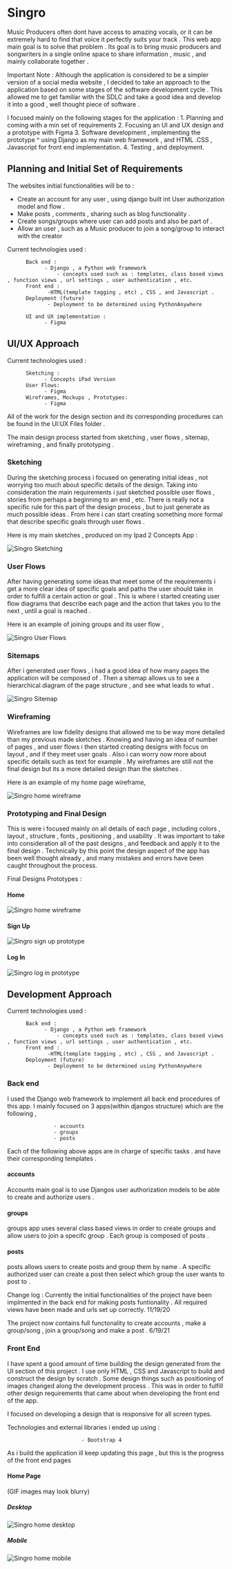 # Singro
Music Producers often dont have access to amazing vocals, or it can be extremely hard to find that voice it perfectly suits your track . This web app main goal is to solve that problem . Its goal is to bring music producers and songwriters in a single online space to share information , music , and mainly collaborate together .

Important Note : Although the application is considered to be a simpler version of a social media website , I decided to take an approach to the application based on some stages of the software development cycle . This allowed me to get familiar with the SDLC and take a good idea and develop it into a good , well thought piece of software .

I focused mainly on the following stages for the application : 
       1. Planning and coming with a min set of requirements 
       2. Focusing an UI and UX design and a prototype with Figma 
       3. Software development , implementing the prototype ^  using Django as my main web framework , and HTML .CSS , Javascript for front end implementation.
       4. Testing , and deployment.
  
## Planning and Initial Set of Requirements 
The websites initial functionalities will be to :
  - Create an account for any user , using django built int User authorization model and flow .
  - Make posts , comments , sharing such as blog functionality  .
  - Create songs/groups where user can add posts and also be part of .
  - Allow an user , such as a Music producer to join a song/group to interact with the creator
  
Current technologies used :

          Back end : 
                - Django , a Python web framework 
                    - concepts used such as : templates, class based views , function views , url settings , user authentication , etc.
          Front end :
                 -HTML(template tagging , etc) , CSS , and Javascript .
          Deployment (future) 
                 - Deployment to be determined using PythonAnywhere 
                 
          UI and UX implementation : 
                - Figma 
## UI/UX Approach 

Current technologies used :

          Sketching : 
                - Concepts iPad Version 
          User Flows:
                - Figma  
          Wireframes, Mockups , Prototypes: 
                - Figma 

All of the work for the design section and its corresponding procedures can be found in the UI:UX Files folder .

The main design process started from sketching , user flows , sitemap, wireframing , and finally prototyping .

### Sketching 
During the sketching process i focused on generating initial ideas , not worrying too much about specific details of the design. Taking into consideration the main requirements i just sketched possible user flows , stories from perhaps a beginning to an end , etc. There is really not a specific rule for this part of the design process , but to just generate as much possible ideas . From here i can start creating something more formal that describe specific goals through user flows .

Here is my main sketches , produced on my Ipad 2 Concepts App : 

![Singro Sketching ](https://raw.githubusercontent.com/nicocoa10/singro/master/UI%3AUX%20Files/Sketching_0/all.jpg)

### User Flows 
After having generating some ideas that meet some of the requirements i get a more clear idea of specific goals and paths the user should take in order to fulfill a certain action or goal . This is where i started creating user flow diagrams that describe each page and the action that takes you to the next , until a goal is reached .

Here is an example of joining groups and its user flow , 

![Singro User Flows ](https://raw.githubusercontent.com/nicocoa10/singro/master/UI%3AUX%20Files/User%20Flows_1/Screen%20Shot%202021-07-30%20at%2010.53.58%20PM.png)

### Sitemaps 

After i generated user flows , i had a good idea of how many pages the application will be composed of . Then a sitemap allows us to see a hierarchical diagram of the page structure , and see what leads to what .

![Singro Sitemap ](https://raw.githubusercontent.com/nicocoa10/singro/master/UI%3AUX%20Files/Site%20Map/Screen%20Shot%202021-07-30%20at%2010.59.18%20PM.png)

### Wireframing
Wireframes are low fidelity designs that allowed me to be way more detailed than my previous made sketches . Knowing and having an idea of number of pages , and user flows i then started creating designs with focus on layout , and if they meet user goals . Also i can worry now more about specific details such as text for example . My wireframes are still not the final design but its a more detailed design than the sketches .

Here is an example of my home page wireframe,

![Singro home wireframe ](https://raw.githubusercontent.com/nicocoa10/singro/master/UI%3AUX%20Files/Wireframes_2/Screen%20Shot%202021-07-30%20at%2011.04.46%20PM.png)

### Prototyping and Final Design

This is were i focused mainly on all details of each page , including colors , layout , structure , fonts , positioning , and usability . It was important to take into consideration all of the past designs , and feedback and apply it to the final design . Technically by this point the design aspect of the app has been well thought already , and many mistakes and errors have been caught throughout the process.

Final Designs Prototypes :


#### Home

![Singro home wireframe ](https://raw.githubusercontent.com/nicocoa10/singro/master/UI%3AUX%20Files/Prototype_4/Screen%20Shot%202021-07-30%20at%2011.09.52%20PM.png)

#### Sign Up

![Singro sign up prototype ](https://raw.githubusercontent.com/nicocoa10/singro/master/UI%3AUX%20Files/Prototype_4/Sign%20Up.png)

#### Log In

![Singro log in prototype](https://raw.githubusercontent.com/nicocoa10/singro/master/UI%3AUX%20Files/Prototype_4/Login.png)


## Development Approach 

Current technologies used :

          Back end : 
                - Django , a Python web framework 
                    - concepts used such as : templates, class based views , function views , url settings , user authentication , etc.
          Front end :
                 -HTML(template tagging , etc) , CSS , and Javascript .
          Deployment (future) 
                 - Deployment to be determined using PythonAnywhere 

### Back end 

I used the Django web framework to implement all back end procedures of this app. 
I mainly focused on 3 apps(within djangos structure) which are the following , 
              
                   - accounts 
                   - groups 
                   - posts 
Each of the following above apps are in charge of specific tasks . and have their corresponding templates .

#### accounts
Accounts main goal is to use Djangos user authorization models to be able to create and authorize users .
#### groups
groups app uses several class based views in order to create groups and allow users to join a specifc group . Each group is composed of posts . 
#### posts
posts allows users to create posts and group them by name . A specific authorized user can create a post then select which group the user wants to post to .

 Change log :
Currently the initial functionalities of the project have been implmented in the back end for making posts funtionality . All required views have been made and urls set up correctly. 11/19/20

The project now contains full functonality to create accounts , make a group/song , join a group/song and make a post . 6/19/21                  

### Front End 

I have spent a good amount of time building the design generated from the UI section of this project . I use only HTML , CSS and Javascript to build and construct the design by scratch . Some design things such as positioning of images changed along the development process . This was in order to fulfill other design requirements that came about when developing the front end of the app. 

I focused on developing a design that is responsive for all screen types.

Technologies and external libraries i ended up using : 

                            - Bootstrap 4 
                            
As i build the application ill keep updating this page , but this is the progress of the front end pages 

#### Home Page

(GIF images may look blurry)
##### Desktop
![Singro home desktop  ](https://raw.githubusercontent.com/nicocoa10/sat337-test/master/ezgif.com-gif-maker.gif)


##### Mobile
![Singro home mobile ](https://github.com/nicocoa10/sat337-test/blob/master/ezgif.com-gif-maker%20(1).gif?raw=true)


                 

        



        
